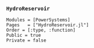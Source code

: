 ### `HydroReservoir`

```@autodocs
Modules = [PowerSystems]
Pages   = ["HydroReservoir.jl"]
Order = [:type, :function]
Public = true
Private = false
```
